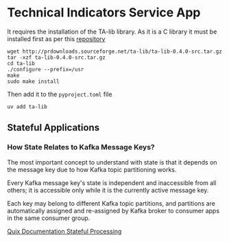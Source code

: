 # Technical Indicators Service App

It requires the installation of the TA-lib library. As it is a C library it must be installed first as per this [repository](https://github.com/TA-Lib/ta-lib-python)

    wget http://prdownloads.sourceforge.net/ta-lib/ta-lib-0.4.0-src.tar.gz
    tar -xzf ta-lib-0.4.0-src.tar.gz
    cd ta-lib
    ./configure --prefix=/usr
    make
    sudo make install

Then add it to the `pyproject.toml` file

    uv add ta-lib


## Stateful Applications

### How State Relates to Kafka Message Keys?

The most important concept to understand with state is that it depends on the message key due to how Kafka topic partitioning works.

Every Kafka message key's state is independent and inaccessible from all others; it is accessible only while it is the currently active message key.

Each key may belong to different Kafka topic partitions, and partitions are automatically assigned and re-assigned by Kafka broker to consumer apps in the same consumer group.

[Quix Documentation Stateful Processing](https://quix.io/docs/quix-streams/advanced/stateful-processing.html#state-guarantees)
